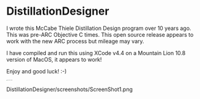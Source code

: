 # DistillationDesigner

I wrote this McCabe Thiele Distillation Design program over 10 years ago. This was pre-ARC Objective C times. This open source release appears to work with the new ARC process but mileage may vary. 

I have compiled and run this using XCode v4.4 on a Mountain Lion 10.8 version of MacOS, it appears to work!

Enjoy and good luck! :-)

<img src="https://raw.githubusercontent.com/eleanorsp/DistillationDesigner/screenshots/ScreenShot1.png" alt="Screenshow Example" style="zoom:10%;" />

DistillationDesigner/screenshots/ScreenShot1.png

